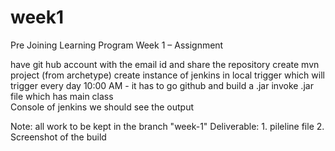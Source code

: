 # week1

Pre Joining Learning Program
Week 1 – Assignment

have git hub account with the email id and share the repository 
create mvn project (from archetype)
create instance of jenkins in local 
trigger which will trigger every day 10:00 AM - it has to go github and build a .jar 
invoke .jar file which has main class  
Console of jenkins we should see the output 

Note: all work to be kept in the branch "week-1"
Deliverable: 1. pileline file
                        2. Screenshot of the build 

